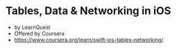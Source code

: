 # Tables, Data & Networking in iOS
- by LearnQuest
- Offered by Coursera
- https://www.coursera.org/learn/swift-ios-tables-networking/
